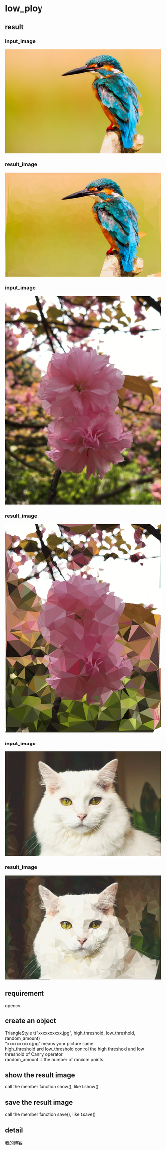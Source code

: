 # low_ploy
## result
### input_image
![](input_image2.jpg)
### result_image
![](result_image2.jpg)
### input_image
![](input_image5.jpg)
### result_image
![](result_image5.jpg)
### input_image
![](input_image7.jpg)
### result_image
![](result_image7.jpg)
## requirement
opencv
## create an object
TriangleStyle t("xxxxxxxxxx.jpg", high_threshold, low_threshold, random_amount)<br>
"xxxxxxxxxx.jpg" means your picture name<br>
high_threshold and low_threshold control the high threshold and low threshold of Canny operator<br>
random_amount is the number of random points.<br>
## show the result image
call the member function show(), like t.show()
## save the result image
call the member function save(), like t.save()
## detail
[我的博客](www.zerahhah.com/article/12)
